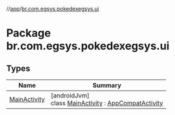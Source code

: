 //[app](../../index.md)/[br.com.egsys.pokedexegsys.ui](index.md)

# Package br.com.egsys.pokedexegsys.ui

## Types

| Name | Summary |
|---|---|
| [MainActivity](-main-activity/index.md) | [androidJvm]<br>class [MainActivity](-main-activity/index.md) : [AppCompatActivity](https://developer.android.com/reference/kotlin/androidx/appcompat/app/AppCompatActivity.html) |
